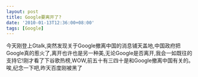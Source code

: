 ```yaml
---
layout: post
title: Google要离开了?
date: '2010-01-13T12:36:00+08:00'
tags: [Google]
---
```


今天刚登上Gtalk,突然发现关于Google撤离中国的消息铺天盖地,中国政府把Google真的惹火了,离开也许也是另一种美,无论Google是否离开,我会一如既往的支持它!刚才看了下谷歌热榜,WOW,前五十有三四十是和Google撤离中国有关的。唉,纪念一下吧,昨天百度刚被黑了
